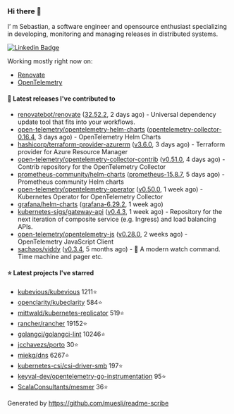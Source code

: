 ### Hi there 👋

I’ m Sebastian, a software engineer and opensource enthusiast specializing in developing, monitoring and managing releases in distributed systems.

[![Linkedin Badge](https://img.shields.io/badge/-LinkedIn-blue?style=flat&logo=Linkedin&logoColor=white&link=https://www.linkedin.com/in/sebastian-poxhofer/)](https://www.linkedin.com/in/sebastian-poxhofer/)

Working mostly right now on:
- [Renovate](https://github.com/renovatebot/renovate)
- [OpenTelemetry](https://github.com/open-telemetry)



#### 🚀 Latest releases I've contributed to

- [renovatebot/renovate](https://github.com/renovatebot/renovate) ([32.52.2](https://github.com/renovatebot/renovate/releases/tag/32.52.2), 2 days ago) - Universal dependency update tool that fits into your workflows.
- [open-telemetry/opentelemetry-helm-charts](https://github.com/open-telemetry/opentelemetry-helm-charts) ([opentelemetry-collector-0.16.4](https://github.com/open-telemetry/opentelemetry-helm-charts/releases/tag/opentelemetry-collector-0.16.4), 3 days ago) - OpenTelemetry Helm Charts
- [hashicorp/terraform-provider-azurerm](https://github.com/hashicorp/terraform-provider-azurerm) ([v3.6.0](https://github.com/hashicorp/terraform-provider-azurerm/releases/tag/v3.6.0), 3 days ago) - Terraform provider for Azure Resource Manager
- [open-telemetry/opentelemetry-collector-contrib](https://github.com/open-telemetry/opentelemetry-collector-contrib) ([v0.51.0](https://github.com/open-telemetry/opentelemetry-collector-contrib/releases/tag/v0.51.0), 4 days ago) - Contrib repository for the OpenTelemetry Collector
- [prometheus-community/helm-charts](https://github.com/prometheus-community/helm-charts) ([prometheus-15.8.7](https://github.com/prometheus-community/helm-charts/releases/tag/prometheus-15.8.7), 5 days ago) - Prometheus community Helm charts
- [open-telemetry/opentelemetry-operator](https://github.com/open-telemetry/opentelemetry-operator) ([v0.50.0](https://github.com/open-telemetry/opentelemetry-operator/releases/tag/v0.50.0), 1 week ago) - Kubernetes Operator for OpenTelemetry Collector
- [grafana/helm-charts](https://github.com/grafana/helm-charts) ([grafana-6.29.2](https://github.com/grafana/helm-charts/releases/tag/grafana-6.29.2), 1 week ago)
- [kubernetes-sigs/gateway-api](https://github.com/kubernetes-sigs/gateway-api) ([v0.4.3](https://github.com/kubernetes-sigs/gateway-api/releases/tag/v0.4.3), 1 week ago) - Repository for the next iteration of composite service (e.g. Ingress) and load balancing APIs.
- [open-telemetry/opentelemetry-js](https://github.com/open-telemetry/opentelemetry-js) ([v0.28.0](https://github.com/open-telemetry/opentelemetry-js/releases/tag/v0.28.0), 2 weeks ago) - OpenTelemetry JavaScript Client
- [sachaos/viddy](https://github.com/sachaos/viddy) ([v0.3.4](https://github.com/sachaos/viddy/releases/tag/v0.3.4), 5 months ago) - 👀 A modern watch command. Time machine and pager etc.

#### ⭐ Latest projects I've starred

- [kubevious/kubevious](https://github.com/kubevious/kubevious) 1211⭐
- [openclarity/kubeclarity](https://github.com/openclarity/kubeclarity) 584⭐
- [mittwald/kubernetes-replicator](https://github.com/mittwald/kubernetes-replicator) 519⭐
- [rancher/rancher](https://github.com/rancher/rancher) 19152⭐
- [golangci/golangci-lint](https://github.com/golangci/golangci-lint) 10246⭐
- [jcchavezs/porto](https://github.com/jcchavezs/porto) 30⭐
- [miekg/dns](https://github.com/miekg/dns) 6267⭐
- [kubernetes-csi/csi-driver-smb](https://github.com/kubernetes-csi/csi-driver-smb) 197⭐
- [keyval-dev/opentelemetry-go-instrumentation](https://github.com/keyval-dev/opentelemetry-go-instrumentation) 95⭐
- [ScalaConsultants/mesmer](https://github.com/ScalaConsultants/mesmer) 36⭐



Generated by https://github.com/muesli/readme-scribe
